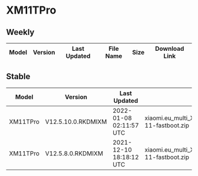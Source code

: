 # XM11TPro
## Weekly
| Model | Version | Last Updated | File Name | Size | Download Link |
| ---- | ---- | ---- | ---- | ---- | ---- |
## Stable
| Model | Version | Last Updated | File Name | Size | Download Link |
| ---- | ---- | ---- | ---- | ---- | ---- |
| XM11TPro | V12.5.10.0.RKDMIXM | 2022-01-08 02:11:57 UTC | xiaomi.eu_multi_XM11TPro_V12.5.10.0.RKDMIXM_v12-11-fastboot.zip | 4.0 GB | [SourceForge](https://sourceforge.net/projects/xiaomi-eu-multilang-miui-roms/files/xiaomi.eu/MIUI-STABLE-RELEASES/MIUIv12/xiaomi.eu_multi_XM11TPro_V12.5.10.0.RKDMIXM_v12-11-fastboot.zip/download) |
| XM11TPro | V12.5.8.0.RKDMIXM | 2021-12-10 18:18:12 UTC | xiaomi.eu_multi_XM11TPro_V12.5.8.0.RKDMIXM_v12-11-fastboot.zip | 4.0 GB | [SourceForge](https://sourceforge.net/projects/xiaomi-eu-multilang-miui-roms/files/xiaomi.eu/MIUI-STABLE-RELEASES/MIUIv12/xiaomi.eu_multi_XM11TPro_V12.5.8.0.RKDMIXM_v12-11-fastboot.zip/download) |
